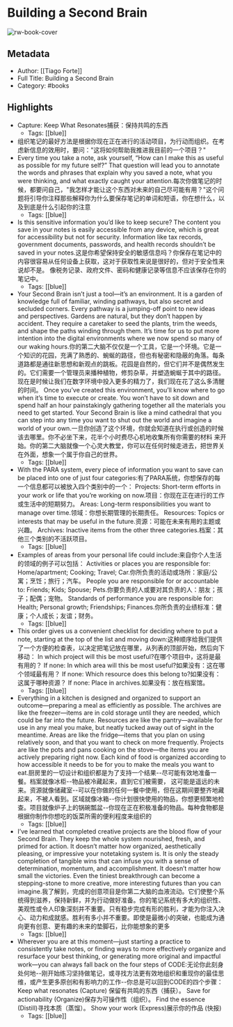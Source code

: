 # Building a Second Brain

![rw-book-cover](https://kbimages1-a.akamaihd.net/710f8f5c-59b5-4541-93bb-65ccd84534c3/image.jpg)

## Metadata
- Author: [[Tiago Forte]]
- Full Title: Building a Second Brain
- Category: #books

## Highlights
- Capture: Keep What Resonates捕获：保持共鸣的东西
    - Tags: [[blue]] 
- 组织笔记的最好方法是根据你现在正在进行的活动项目，为行动而组织。在考虑新信息的效用时，要问："这将如何帮助我推进我目前的一个项目？"
- Every time you take a note, ask yourself, “How can I make this as useful as possible for my future self?” That question will lead you to annotate the words and phrases that explain why you saved a note, what you were thinking, and what exactly caught your attention.每次你做笔记的时候，都要问自己，"我怎样才能让这个东西对未来的自己尽可能有用？"这个问题将引导你注释那些解释你为什么要保存笔记的单词和短语，你在想什么，以及到底是什么引起你的注意
    - Tags: [[blue]] 
- Is this sensitive information you’d like to keep secure? The content you save in your notes is easily accessible from any device, which is great for accessibility but not for security. Information like tax records, government documents, passwords, and health records shouldn’t be saved in your notes.这是你希望保持安全的敏感信息吗？你保存在笔记中的内容很容易从任何设备上获取，这对于获取性来说是很好的，但对于安全性来说却不是。 像税务记录、政府文件、密码和健康记录等信息不应该保存在你的笔记中。
    - Tags: [[blue]] 
- Your Second Brain isn’t just a tool—it’s an environment. It is a garden of knowledge full of familiar, winding pathways, but also secret and secluded corners. Every pathway is a jumping-off point to new ideas and perspectives. Gardens are natural, but they don’t happen by accident. They require a caretaker to seed the plants, trim the weeds, and shape the paths winding through them. It’s time for us to put more intention into the digital environments where we now spend so many of our waking hours.你的第二大脑不仅仅是一个工具，它是一个环境。它是一个知识的花园，充满了熟悉的、蜿蜒的路径，但也有秘密和隐蔽的角落。每条道路都是通往新思想和新观点的跳板。花园是自然的，但它们并不是偶然发生的。它们需要一个管理员来播种植物，修剪杂草，并塑造蜿蜒于其中的路径。现在是时候让我们在数字环境中投入更多的精力了，我们现在花了这么多清醒的时间。
  Once you’ve created this environment, you’ll know where to go when it’s time to execute or create. You won’t have to sit down and spend half an hour painstakingly gathering together all the materials you need to get started. Your Second Brain is like a mind cathedral that you can step into any time you want to shut out the world and imagine a world of your own.一旦你创造了这个环境，你就会知道在执行或创造的时候该去哪里。你不必坐下来，花半个小时费尽心机地收集所有你需要的材料 来开始。你的第二大脑就像一个心灵大教堂，你可以在任何时候走进去，把世界关在外面，想象一个属于你自己的世界。
    - Tags: [[blue]] 
- With the PARA system, every piece of information you want to save can be placed into one of just four categories:有了PARA系统，你想保存的每一个信息都可以被放入四个类别中的一个：
  Projects: Short-term efforts in your work or life that you’re working on now.项目：你现在正在进行的工作或生活中的短期努力。
  Areas: Long-term responsibilities you want to manage over time.领域：你想长期管理的长期责任。
  Resources: Topics or interests that may be useful in the future.资源：可能在未来有用的主题或兴趣。
  Archives: Inactive items from the other three categories.档案：其他三个类别的不活跃项目。
    - Tags: [[blue]] 
- Examples of areas from your personal life could include:来自你个人生活的领域的例子可以包括：
  Activities or places you are responsible for: Home/apartment; Cooking; Travel; Car.你所负责的活动或场所：家庭/公寓；烹饪；旅行；汽车。
  People you are responsible for or accountable to: Friends; Kids; Spouse; Pets.你要负责的人或要对其负责的人：朋友；孩子；配偶；宠物。
  Standards of performance you are responsible for: Health; Personal growth; Friendships; Finances.你所负责的业绩标准：健康；个人成长；友谊；财务。
    - Tags: [[blue]] 
- This order gives us a convenient checklist for deciding where to put a note, starting at the top of the list and moving down:这种顺序给我们提供了一个方便的检查表，以决定把笔记放在哪里，从列表的顶部开始，然后向下移动：
  In which project will this be most useful?在哪个项目中，这将是最有用的？
  If none: In which area will this be most useful?如果没有：这在哪个领域最有用？
  If none: Which resource does this belong to?如果没有：这属于哪种资源？
  If none: Place in archives.如果没有：放在档案馆。
    - Tags: [[blue]] 
- Everything in a kitchen is designed and organized to support an outcome—preparing a meal as efficiently as possible. The archives are like the freezer—items are in cold storage until they are needed, which could be far into the future. Resources are like the pantry—available for use in any meal you make, but neatly tucked away out of sight in the meantime. Areas are like the fridge—items that you plan on using relatively soon, and that you want to check on more frequently. Projects are like the pots and pans cooking on the stove—the items you are actively preparing right now. Each kind of food is organized according to how accessible it needs to be for you to make the meals you want to eat.厨房里的一切设计和组织都是为了支持一个结果--尽可能有效地准备一餐。档案就像冰柜--物品被冷藏起来，直到它们被需要， 这可能是遥远的未来。资源就像储藏室--可以在你做的任何一餐中使用，但在这期间要整齐地藏起来，不被人看到。区域就像冰箱--你计划很快使用的物品，你想更频繁地检查。项目就像炉子上的锅碗瓢盆--你现在正在积极准备的物品。每种食物都是根据你制作你想吃的饭菜所需的便利程度来组织的
    - Tags: [[blue]] 
- I’ve learned that completed creative projects are the blood flow of your Second Brain. They keep the whole system nourished, fresh, and primed for action. It doesn’t matter how organized, aesthetically pleasing, or impressive your notetaking system is. It is only the steady completion of tangible wins that can infuse you with a sense of determination, momentum, and accomplishment. It doesn’t matter how small the victories. Even the tiniest breakthrough can become a stepping-stone to more creative, more interesting futures than you can imagine.我了解到，完成的创意项目是你第二大脑的血液流动。它们使整个系统得到滋养，保持新鲜，并为行动做好准备。你的笔记系统有多大的组织性、美观性或令人印象深刻并不重要。只有稳步完成有形的胜利，才能为你注入决心、动力和成就感。胜利有多小并不重要。即使是最微小的突破，也能成为通向更有创意、更有趣的未来的垫脚石，比你能想象的更多
    - Tags: [[blue]] 
- Wherever you are at this moment—just starting a practice to consistently take notes, or finding ways to more effectively organize and resurface your best thinking, or generating more original and impactful work—you can always fall back on the four steps of CODE:无论你此刻身处何地--刚开始练习坚持做笔记，或寻找方法更有效地组织和重现你的最佳思维，或产生更多原创和有影响力的工作--你总是可以回到CODE的四个步骤：
  Keep what resonates (Capture) 保留有共鸣的东西（捕获）。
  Save for actionability (Organize)保存为可操作性（组织）。
  Find the essence (Distill)寻找本质（蒸馏）。
  Show your work (Express)展示你的作品 (快报)
    - Tags: [[blue]] 
